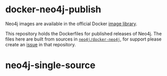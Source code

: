 # docker-neo4j-publish

Neo4j images are available in the official Docker [image library](https://hub.docker.com/_/neo4j/).

This repository holds the Dockerfiles for published releases of Neo4j.
The files here are built from sources in [`neo4j/docker-neo4j`](https://github.com/neo4j/docker-neo4j), for support please create an [issue](https://github.com/neo4j/docker-neo4j/issues) in that repository.
# neo4j-single-source
